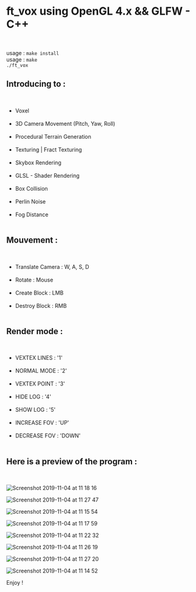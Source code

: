 <h1>ft_vox using OpenGL 4.x && GLFW - C++</h1><br />

usage : `make install`<br />
usage : `make`<br />
`./ft_vox`<br />

<h2>Introducing to :</h2><br />
<ul>
<li>Voxel</li><br />
<li>3D Camera Movement (Pitch, Yaw, Roll)</li><br />
<li>Procedural Terrain Generation</li><br />
<li>Texturing | Fract Texturing</li><br />
<li>Skybox Rendering</li><br />
<li>GLSL - Shader Rendering</li><br />
<li>Box Collision</li><br />
<li>Perlin Noise</li><br />
<li>Fog Distance</li><br />
</ul>

 <h2>Mouvement :</h2> <br />
 <ul>
  <li>Translate Camera : W, A, S, D</li><br />
  <li>Rotate : Mouse</li><br />
  <li>Create Block : LMB</li><br />
  <li>Destroy Block : RMB</li><br />
</ul>

<h2>Render mode : </h2><br />
<ul>
<li>VEXTEX LINES     : '1'</li><br />
<li>NORMAL MODE      : '2'</li><br />
<li>VEXTEX POINT     : '3' </li><br />
<li>HIDE LOG         : '4' </li><br />
<li>SHOW LOG         : '5' </li><br />
<li>INCREASE FOV     : 'UP' </li><br />
<li>DECREASE FOV     : 'DOWN' </li><br />
</ul>

<h2>Here is a preview of the program :</h2><br />

![Screenshot 2019-11-04 at 11 18 16](https://user-images.githubusercontent.com/27351943/68116667-b21cf780-fefb-11e9-988a-a87e072ca6ac.png)

![Screenshot 2019-11-04 at 11 27 47](https://user-images.githubusercontent.com/27351943/68116722-cf51c600-fefb-11e9-99ad-c4d6d8486211.png)

![Screenshot 2019-11-04 at 11 15 54](https://user-images.githubusercontent.com/27351943/68116723-cfea5c80-fefb-11e9-8eaa-7a509bef0ceb.png)

![Screenshot 2019-11-04 at 11 17 59](https://user-images.githubusercontent.com/27351943/68116725-cfea5c80-fefb-11e9-9dce-dd496be83aff.png)

![Screenshot 2019-11-04 at 11 22 32](https://user-images.githubusercontent.com/27351943/68116726-d082f300-fefb-11e9-87c3-19901c310c55.png)

![Screenshot 2019-11-04 at 11 26 19](https://user-images.githubusercontent.com/27351943/68116728-d082f300-fefb-11e9-9345-071d32fe694a.png)

![Screenshot 2019-11-04 at 11 27 20](https://user-images.githubusercontent.com/27351943/68116729-d11b8980-fefb-11e9-97d8-ffc186c5e228.png)

![Screenshot 2019-11-04 at 11 14 52](https://user-images.githubusercontent.com/27351943/68116730-d11b8980-fefb-11e9-94f2-8a1899a2b011.png)

Enjoy !
